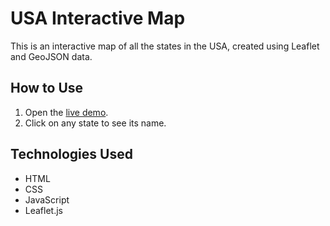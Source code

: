 # USA Interactive Map

This is an interactive map of all the states in the USA, created using Leaflet and GeoJSON data.

## How to Use
1. Open the [live demo](https://cal-blip.github.io/usa-interactive-map).
2. Click on any state to see its name.

## Technologies Used
- HTML
- CSS
- JavaScript
- Leaflet.js